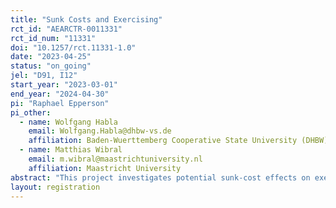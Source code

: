```yaml
---
title: "Sunk Costs and Exercising"
rct_id: "AEARCTR-0011331"
rct_id_num: "11331"
doi: "10.1257/rct.11331-1.0"
date: "2023-04-25"
status: "on_going"
jel: "D91, I12"
start_year: "2023-03-01"
end_year: "2024-04-30"
pi: "Raphael Epperson"
pi_other:
  - name: Wolfgang Habla
    email: Wolfgang.Habla@dhbw-vs.de
    affiliation: Baden-Wuerttemberg Cooperative State University (DHBW)
  - name: Matthias Wibral
    email: m.wibral@maastrichtuniversity.nl
    affiliation: Maastricht University
abstract: "This project investigates potential sunk-cost effects on exercising behavior by providing a discount on membership fees to randomly selected individuals who recently signed a 12-month or 24-month contract at a fitness chain. Individuals in treatment Early Discount receive a 50% discount on their membership fee for two consecutive months at an early stage of their membership (the 2nd and 3rd, or 3rd and 4th, month of the current membership contract, respectively). To gain a deeper understanding of how individuals mentally account for sunk costs, individuals in treatment Late Discount receive the same 50% discount on their membership fee for two consecutive months, but at a later stage of their membership (in the 8th and 9th, or 9th and 10th, month of the current contract, respectively). At the beginning of the intervention, individuals in both treatment groups receive an email in which they are informed about their discounts. Individuals in the control group also receive an email to control for reminder effects."
layout: registration
---
```



